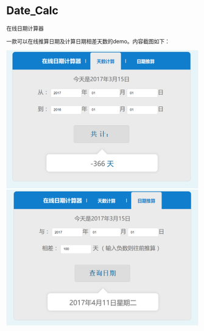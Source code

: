 # Date_Calc
在线日期计算器

一款可以在线推算日期及计算日期相差天数的demo。内容截图如下：

![Date_Calc](css/images/date.png)
![Date_Calc](css/images/day.png)
